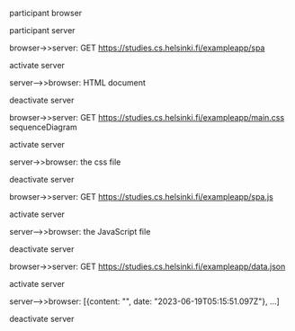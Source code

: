 participant browser

participant server

browser->>server: GET https://studies.cs.helsinki.fi/exampleapp/spa

activate server

server-->>browser: HTML document

deactivate server

browser->>server: GET https://studies.cs.helsinki.fi/exampleapp/main.css
sequenceDiagram

activate server

server->>browser: the css file

deactivate server

browser->>server: GET https://studies.cs.helsinki.fi/exampleapp/spa.js

activate server

server-->>browser: the JavaScript file

deactivate server

browser->>server: GET https://studies.cs.helsinki.fi/exampleapp/data.json

activate server

server-->>browser: [{content: "", date: "2023-06-19T05:15:51.097Z"}, ...]

deactivate server



